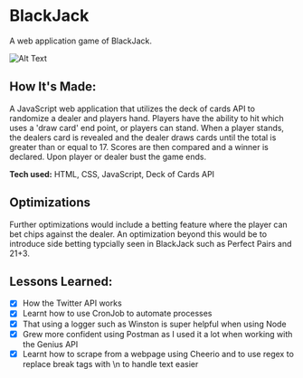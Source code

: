 # BlackJack

A web application game of BlackJack.

![Alt Text](https://i.ibb.co/N3Wq8pd/Screenshot-2022-08-15-at-12-08-29.png)

## How It's Made:

A JavaScript web application that utilizes the deck of cards API to randomize a dealer and players hand. Players have the ability to hit which uses a 'draw card' end point, or  players can stand. When a player stands, the dealers card is revealed and the dealer draws cards until the total is greater than or equal to 17. Scores are then compared and a winner is declared. Upon player or dealer bust the game ends.

**Tech used:** HTML, CSS, JavaScript, Deck of Cards API


## Optimizations

Further optimizations would include a betting feature where the player can bet chips against the dealer. An optimization beyond this would be to introduce side betting typcially seen in BlackJack such as Perfect Pairs and 21+3.


## Lessons Learned:

- [x] How the Twitter API works
- [x] Learnt how to use CronJob to automate processes
- [x] That using a logger such as Winston is super helpful when using Node
- [x] Grew more confident using Postman as I used it a lot when working with the Genius API
- [x] Learnt how to scrape from a webpage using Cheerio and to use regex to replace break tags with \n to handle text easier
